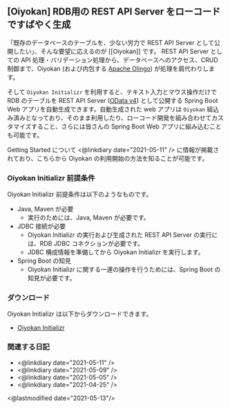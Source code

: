 ## [Oiyokan] RDB用の REST API Server をローコードですばやく生成

「既存のデータベースのテーブルを、少ない労力で REST API Server として公開したい」、そんな要望に応えるのが [[Oiyokan]] です。
REST API Server としての API 処理・バリデーション処理から、データベースへのアクセス、CRUD 制御まで、Oiyokan (および内包する [Apache Olingo](https://olingo.apache.org/doc/odata4/index.html)) が処理を肩代わりします。

そして `Oiyokan Initializr` を利用すると、テキスト入力とマウス操作だけで RDB のテーブルを REST API Server ([OData v4](https://docs.oasis-open.org/odata/odata/v4.01/odata-v4.01-part1-protocol.html)) として公開する Spring Boot Web アプリを自動生成できます。自動生成された web アプリは `Oiyokan` 組込み済みとなっており、そのまま利用したり、ローコード開発を組み合わせてカスタマイズすること、さらには皆さんの Spring Boot Web アプリに組み込むことも可能です。

Getting Started について <@linkdiary date="2021-05-11" /> に情報が掲載されており、こちらから Oiyokan の利用開始の方法を知ることが可能です。

### Oiyokan Initializr 前提条件

Oiyokan Initializr 前提条件は以下のようなものです。

- Java, Maven が必要
    - 実行のためには、Java, Maven が必要です。
- JDBC 接続が必要
    - Oiyokan Initializr の実行および生成された REST API Server の実行には、RDB JDBC コネクションが必要です。
    - JDBC 構成情報を準備してから Oiyokan Initializr を実行します。
- Spring Boot の知見
    - Oiyokan Initializr に関する一連の操作を行うためには、Spring Boot の知見が必要です。

### ダウンロード

Oiyokan Initializr は以下からダウンロードできます。

- [Oiyokan Initializr](https://github.com/igapyon/oiyokan-initializr/releases)

### 関連する日記

- <@linkdiary date="2021-05-11" />
- <@linkdiary date="2021-05-09" />
- <@linkdiary date="2021-05-05" />
- <@linkdiary date="2021-04-25" />

<@lastmodified date="2021-05-13"/>
